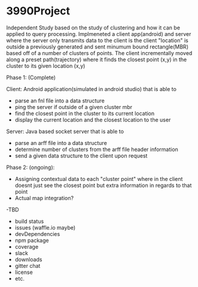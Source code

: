# 3990Project

Independent Study based on the study of clustering and how it can be applied to query processing.
Implmeneted a client app(android) and server where the server only transmits data to the client is the client "location" is outside a previously generated and sent minumum bound rectangle(MBR) based off of a number of clusters of points. The client incrementally moved along a preset path(trajectory) where it finds the closest point (x,y) in the cluster to its given location (x,y)

Phase 1: (Complete)

Client: Android application(simulated in android studio) that is able to
- parse an fnl file into a data structure
- ping the server if outside of a given cluster mbr
- find the closest point in the cluster to its current location
- display the current location and the closest location to the user
  
Server: Java based socket server that is able to
- parse an arff file into a data structure
- determine number of clusters from the arff file header information
- send a given data structure to the client upon request

Phase 2: (ongoing):
- Assigning contextual data to each "cluster point" where in the client doesnt just see the closest point but extra information in regards to that point
- Actual map integration?


-TBD
- build status
- issues (waffle.io maybe)
- devDependencies
- npm package
- coverage
- slack
- downloads
- gitter chat
- license
- etc.
